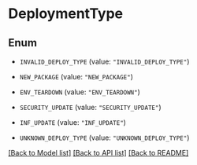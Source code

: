 # DeploymentType

## Enum


* `INVALID_DEPLOY_TYPE` (value: `"INVALID_DEPLOY_TYPE"`)

* `NEW_PACKAGE` (value: `"NEW_PACKAGE"`)

* `ENV_TEARDOWN` (value: `"ENV_TEARDOWN"`)

* `SECURITY_UPDATE` (value: `"SECURITY_UPDATE"`)

* `INF_UPDATE` (value: `"INF_UPDATE"`)

* `UNKNOWN_DEPLOY_TYPE` (value: `"UNKNOWN_DEPLOY_TYPE"`)


[[Back to Model list]](../README.md#documentation-for-models) [[Back to API list]](../README.md#documentation-for-api-endpoints) [[Back to README]](../README.md)


